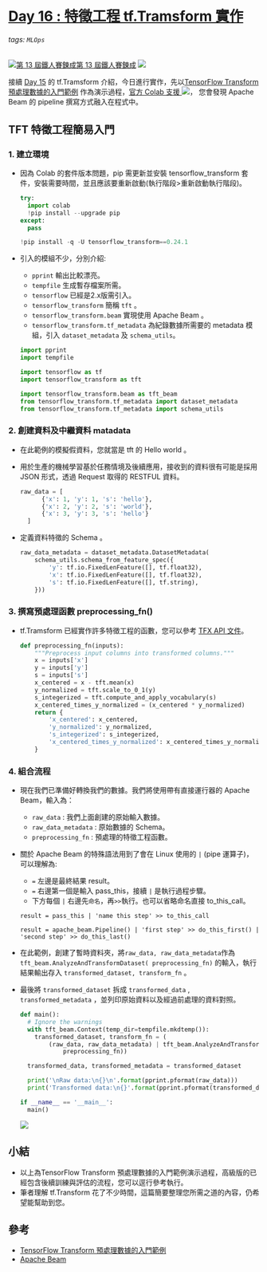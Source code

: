 # [Day 16 : 特徵工程 tf.Tramsform 實作](https://ithelp.ithome.com.tw/articles/10264084)


###### tags: `MLOps`
[![](https://d1dwq032kyr03c.cloudfront.net/images/ironman_sticker/13/ai-and-data.png?sticker "第 13 屆鐵人賽鍊成")第 13 屆鐵人賽鍊成](https://ithelp.ithome.com.tw/users/20121130/ironman/4015)
[![](https://img.shields.io/badge/iThome%E9%90%B5%E4%BA%BA%E8%B3%BD2021-%E5%A8%81%E5%88%A9%E6%96%AF-blue)](https://ithelp.ithome.com.tw/articles/10264084)


接續 [Day 15](https://ithelp.ithome.com.tw/articles/10263595) 的 tf.Tramsform 介紹，今日進行實作，先以[TensorFlow Transform 預處理數據的入門範例](https://www.tensorflow.org/tfx/tutorials/transform/simple) 作為演示過程，[官方 Colab 支援 ![](https://i.imgur.com/pQnQ4tG.png)](https://colab.research.google.com/github/tensorflow/tfx/blob/master/docs/tutorials/transform/simple.ipynb)， 您會發現 Apache Beam 的 pipeline 撰寫方式融入在程式中。

TFT 特徵工程簡易入門
------------

### 1\. 建立環境

-   因為 Colab 的套件版本問題，pip 需更新並安裝 tensorflow_transform 套件，安裝需要時間，並且應該要重新啟動(執行階段>重新啟動執行階段)。
    
    ```python
    try:
      import colab
      !pip install --upgrade pip
    except:
      pass
    
    !pip install -q -U tensorflow_transform==0.24.1
    
    ```
    
-   引入的模組不少，分別介紹:
    
    -   `pprint` 輸出比較漂亮。
    -   `tempfile` 生成暫存檔案所需。
    -   `tensorflow` 已經是2.x版需引入。
    -   `tensorflow_transform` 簡稱 `tft` 。
    -   `tensorflow_transform.beam` 實現使用 Apache Beam 。
    -   `tensorflow_transform.tf_metadata` 為紀錄數據所需要的 metadata 模組，引入 `dataset_metadata` 及 `schema_utils`。
    
    ```python
    import pprint
    import tempfile
    
    import tensorflow as tf
    import tensorflow_transform as tft
    
    import tensorflow_transform.beam as tft_beam
    from tensorflow_transform.tf_metadata import dataset_metadata
    from tensorflow_transform.tf_metadata import schema_utils
    
    ```
    

### 2\. 創建資料及中繼資料 matadata

-   在此範例的模擬假資料，您就當是 tft 的 Hello world 。
-   用於生產的機械學習基於任務情境及後續應用，接收到的資料很有可能是採用 JSON 形式，透過 Request 取得的 RESTFUL 資料。
    
    ```python
    raw_data = [
          {'x': 1, 'y': 1, 's': 'hello'},
          {'x': 2, 'y': 2, 's': 'world'},
          {'x': 3, 'y': 3, 's': 'hello'}
      ]
    
    ```
    
-   定義資料特徵的 Schema 。
    
    ```python
    raw_data_metadata = dataset_metadata.DatasetMetadata(
        schema_utils.schema_from_feature_spec({
            'y': tf.io.FixedLenFeature([], tf.float32),
            'x': tf.io.FixedLenFeature([], tf.float32),
            's': tf.io.FixedLenFeature([], tf.string),
        }))
    
    ```
    

### 3\. 撰寫預處理函數 preprocessing_fn()

-   tf.Tramsform 已經實作許多特徵工程的函數，您可以參考 [TFX API 文件](https://www.tensorflow.org/tfx/transform/api_docs/python/tft)。
    
    ```python
    def preprocessing_fn(inputs):
        """Preprocess input columns into transformed columns."""
        x = inputs['x']
        y = inputs['y']
        s = inputs['s']
        x_centered = x - tft.mean(x)
        y_normalized = tft.scale_to_0_1(y)
        s_integerized = tft.compute_and_apply_vocabulary(s)
        x_centered_times_y_normalized = (x_centered * y_normalized)
        return {
            'x_centered': x_centered,
            'y_normalized': y_normalized,
            's_integerized': s_integerized,
            'x_centered_times_y_normalized': x_centered_times_y_normalized,
        }
    
    ```
    

### 4\. 組合流程

-   現在我們已準備好轉換我們的數據。我們將使用帶有直接運行器的 Apache Beam，輸入為：
    
    -   `raw_data` : 我們上面創建的原始輸入數據。
    -   `raw_data_metadata` : 原始數據的 Schema。
    -   `preprocessing_fn` : 預處理的特徵工程函數。
-   關於 Apache Beam 的特殊語法用到了會在 Linux 使用的 `|` (pipe 運算子)，可以理解為:
    
    -   `=` 左邊是最終結果 result。
    -   `=` 右邊第一個是輸入 pass_this，接續 `|` 是執行過程步驟。
    -   下方每個 `|` 右邊先`命名`，再`>>`執行。也可以省略命名直接 to\_this\_call。
    
    ```
    result = pass_this | 'name this step' >> to_this_call
    
    result = apache_beam.Pipeline() | 'first step' >> do_this_first() | 'second step' >> do_this_last()
    
    ```
    
-   在此範例，創建了暫時資料夾，將`raw_data, raw_data_metadata`作為 `tft_beam.AnalyzeAndTransformDataset( preprocessing_fn)` 的輸入，執行結果輸出存入 `transformed_dataset, transform_fn` 。
    
-   最後將 `transformed_dataset` 拆成 `transformed_data` , `transformed_metadata` ，並列印原始資料以及經過前處理的資料對照。
    
    ```python
    def main():
      # Ignore the warnings
      with tft_beam.Context(temp_dir=tempfile.mkdtemp()):
        transformed_dataset, transform_fn = (  
            (raw_data, raw_data_metadata) | tft_beam.AnalyzeAndTransformDataset(
                preprocessing_fn))
    
      transformed_data, transformed_metadata = transformed_dataset  
    
      print('\nRaw data:\n{}\n'.format(pprint.pformat(raw_data)))
      print('Transformed data:\n{}'.format(pprint.pformat(transformed_data)))
    
    if __name__ == '__main__':
      main()
    
    ```
    
    ![](https://i.imgur.com/PMsVKvH.png)
    

小結
--

-   以上為TensorFlow Transform 預處理數據的入門範例演示過程，高級版的已經包含後續訓練與評估的流程，您可以逕行參考執行。
-   筆者理解 tf.Transform 花了不少時間，這篇簡要整理您所需之道的內容，仍希望能幫助到您。

參考
--

-   [TensorFlow Transform 預處理數據的入門範例](https://www.tensorflow.org/tfx/tutorials/transform/simple)
-   [Apache Beam](https://beam.apache.org/)
